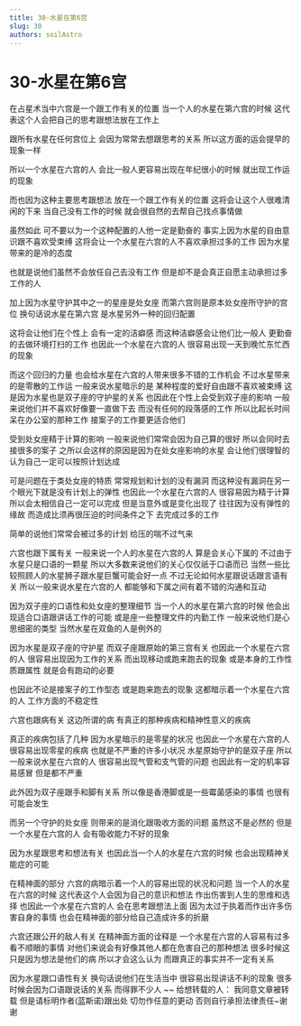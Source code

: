```yaml
---
title: 30-水星在第6宫
slug: 30
authors: soilAstro
---
```


# 30-水星在第6宫
在占星术当中六宫是一个跟工作有关的位置
当一个人的水星在第六宫的时候
这代表这个人会把自己的思考跟想法放在工作上

跟所有水星在任何宫位上
会因为常常去想跟思考的关系
所以这方面的运会提早的现象一样

所以一个水星在六宫的人
会比一般人更容易出现在年纪很小的时候
就出现工作运的现象

而也因为这种主要思考跟想法
放在一个跟工作有关的位置
这将会让这个人很难清闲的下来
当自己没有工作的时候
就会很自然的去帮自己找点事情做

虽然如此
可不要以为一个这种配置的人他一定是勤奋的
事实上因为水星的自由意识跟不喜欢受束缚
这将会让一个水星在六宫的人不喜欢承担过多的工作
因为水星带来的是冷的态度

也就是说他们虽然不会放任自己去没有工作
但是却不是会真正自愿主动承担过多工作的人

加上因为水星守护其中之一的星座是处女座
而第六宫则是原本处女座所守护的宫位
换句话说水星在第六宫
是水星另外一种的回归配置

这将会让他们在个性上
会有一定的洁癖感
而这种洁癖感会让他们比一般人
更勤奋的去做环境打扫的工作
也因此一个水星在六宫的人
很容易出现一天到晚忙东忙西的现象

而这个回归的力量
也会给水星在六宫的人带来很多不错的工作机会
不过水星带来的是零散的工作运
一般来说水星暗示的是
某种程度的爱好自由跟不喜欢被束缚
这是因为水星也是双子座的守护星的关系
也因此在个性上会受到双子座的影响
一般来说他们并不喜欢好像要一直做下去
而没有任何的段落感的工作
所以比起长时间呆在办公室的那种工作
接案子的工作要更适合他们

受到处女座精于计算的影响
一般来说他们常常会因为自己算的很好
所以会同时去接很多的案子
之所以会这样的原因是因为在处女座影响的水星
会让他们很理智的认为自己一定可以按照计划达成

可是问题在于类处女座的特质
常常规划和计划的没有漏洞
而这种没有漏洞在另一个眼光下就是没有计划上的弹性
也因此一个水星在六宫的人
很容易因为精于计算
所以会太相信自己一定可以完成
但是当意外或是变化出现了
往往因为没有弹性的缘故
而造成比须再很压迫的时间条件之下
去完成过多的工作

简单的说他们常常会被过多的计划
给压的喘不过气来

六宫也跟下属有关
一般来说一个人的水星在六宫的人
算是会关心下属的
不过由于水星只是口语的一颗星
所以大多数来说他们的关心仅仅祇于口语而已
当然一些比较照顾人的水星狮子跟水星巨蟹可能会好一点
不过无论如何水星跟说话跟言语有关
所以一般来说水星在六宫的人
都能够和下属之间有着不错的沟通和互动

因为双子座的口语性和处女座的整理细节
当一个人的水星在第六宫的时候
他会出现适合口语跟讲话工作的可能
或是座一些整理文件的内勤工作
一般来说他们是心思细密的类型
当然水星在双鱼的人是例外的

因为水星是双子座的守护星
而双子座跟原始的第三宫有关
也因此一个水星在六宫的人
很容易出现因为工作的关系
而出现移动或跑来跑去的现象
或是本身的工作性质跟属性
就是会有跑动的必要

也因此不论是接案子的工作型态
或是跑来跑去的现象
这都暗示着一个水星在六宫的人
工作方面的不稳定性

六宫也跟病有关
这边所谓的病
有真正的那种疾病和精神性意义的疾病

真正的疾病包括了几种
因为水星暗示的是零星的状况
也因此一个水星在六宫的人
很容易出现零星的疾病
也就是不严重的许多小状况
水星原始守护的是双子座
所以一般来说水星在六宫的人
很容易出现气管和支气管的问题
也因此有一定的机率容易感冒
但是都不严重

此外因为双子座跟手和脚有关系
所以像是香港脚或是一些霉菌感染的事情
也很有可能会发生

而另一个守护的处女座
则带来的是消化跟吸收方面的问题
虽然这不是必然的
但是一个水星在六宫的人
会有吸收能力不好的现象

因为水星跟思考和想法有关
也因此当一个人的水星在六宫的时候
也会出现精神关能症的可能

在精神面的部分
六宫的病暗示着一个人的容易出现的状况和问题
当一个人的水星在六宫的时候
这代表这个人会因为自己的意识和想法
作出伤害到人生的思维和选择
也因此一个水星在六宫的人
会在思考跟想法上面
因为太过于执着而作出许多伤害自身的事情
也会在精神面的部分给自己造成许多的折磨

六宫还跟公开的敌人有关
在精神面方面的诠释是
一个水星在六宫的人容易有过多看不顺眼的事情
对他们来说会有好像其他人都在危害自己的那种想法
很多时候这只是因为想法是他们的病
所以才会这么认为
而跟真正的事实并不一定有关系

因为水星跟口语性有关
换句话说他们在生活当中
很容易出现讲话不利的现象
很多时候会因为口语跟说话的关系
而得罪不少人
~~
给想转载的人：
我同意文章被转载
但是请标明作者(蓝斯诺)跟出处
切勿作任意的更动
否则自行承担法律责任~谢谢

 
  